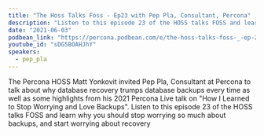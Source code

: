```yaml
---
title: "The Hoss Talks Foss - Ep23 with Pep Pla, Consultant, Percona"
description: "Listen to this episode 23 of the HOSS talks FOSS and learn why you should stop worrying so much about backups, and start worrying about recovery."
date: "2021-06-03"
podbean_link: "https://percona.podbean.com/e/the-hoss-talks-foss-_-ep-23-with-pep-pla-consultant-percona/"
youtube_id: "sDG5BOAHJhY"
speakers:
  - pep_pla
---
```


The Percona HOSS Matt Yonkovit invited Pep Pla, Consultant at Percona to talk about why database recovery trumps database backups every time as well as some highlights from his 2021 Percona Live talk on "How I Learned to Stop Worrying and Love Backups". Listen to this episode 23 of the HOSS talks FOSS and learn why you should stop worrying so much about backups, and start worrying about recovery